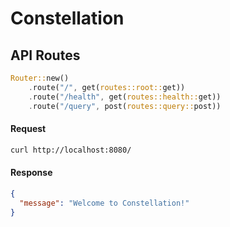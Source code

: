 # Constellation

## API Routes

```rust
Router::new()
    .route("/", get(routes::root::get))
    .route("/health", get(routes::health::get))
    .route("/query", post(routes::query::post))
```

#### Request

```bash
curl http://localhost:8080/
```

#### Response

```json
{
  "message": "Welcome to Constellation!"
}
```
